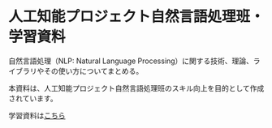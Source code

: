 # 人工知能プロジェクト自然言語処理班・学習資料

自然言語処理（NLP: Natural Language Processing）に関する技術、理論、ライブラリやその使い方についてまとめる。

本資料は、人工知能プロジェクト自然言語処理班のスキル向上を目的として作成されています。

学習資料は[こちら](https://res0nanz.github.io/aiproject-nlp/)
